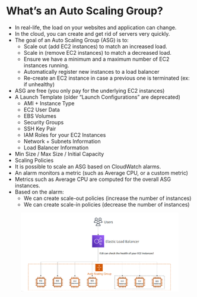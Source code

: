 # What’s an Auto Scaling Group?

* In real-life, the load on your websites and application can change.&#x20;
* In the cloud, you can create and get rid of servers very quickly.&#x20;
* The goal of an Auto Scaling Group (ASG) is to:&#x20;
  * Scale out (add EC2 instances) to match an increased load.&#x20;
  * Scale in (remove EC2 instances) to match a decreased load.&#x20;
  * Ensure we have a minimum and a maximum number of EC2 instances running.&#x20;
  * Automatically register new instances to a load balancer&#x20;
  * Re-create an EC2 instance in case a previous one is terminated (ex: if unhealthy)
* ASG are free (you only pay for the underlying EC2 instances)
* A Launch Template (older “Launch Configurations” are deprecated)&#x20;
  * AMI + Instance Type&#x20;
  * EC2 User Data&#x20;
  * EBS Volumes&#x20;
  * Security Groups&#x20;
  * SSH Key Pair&#x20;
  * IAM Roles for your EC2 Instances&#x20;
  * Network + Subnets Information&#x20;
  * Load Balancer Information&#x20;
* Min Size / Max Size / Initial Capacity&#x20;
* Scaling Policies
* It is possible to scale an ASG based on CloudWatch alarms.&#x20;
* An alarm monitors a metric (such as Average CPU, or a custom metric)&#x20;
* Metrics such as Average CPU are computed for the overall ASG instances.&#x20;
* Based on the alarm:&#x20;
  * We can create scale-out policies (increase the number of instances)&#x20;
  * We can create scale-in policies (decrease the number of instances)

<figure><img src="../../.gitbook/assets/image (4).png" alt=""><figcaption></figcaption></figure>
